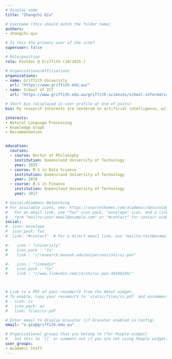 ```yaml
---
# Display name
title: "Zhangchi Qiu"

# Username (this should match the folder name)
authors:
- zhangchi-qiu

# Is this the primary user of the site?
superuser: false

# Role/position
role: Postdoc @ Griffith (10/2025-)

# Organizations/Affiliations
organizations:
- name: Griffith University
  url: "https://www.griffith.edu.au/"
- name: School of ICT
  url: "https://www.griffith.edu.au/griffith-sciences/school-information-communication-technology"

# Short bio (displayed in user profile at end of posts)
bio: My research interests are centered on artificial intelligence, with a strong focus on natural language processing, and recommendation systems.

interests:
- Natural Language Processing
- Knowledge Graph
- Recommendation


education:
  courses:
  - course: Doctor of Philosophy
    institution: Queensland University of Technology
    year: 2025    
  - course: M.S in Data Science
    institution: Queensland University of Technology
    year: 2019
  - course: B.S in Finance
    institution: Queensland University of Technology
    year: 2017

# Social/Academic Networking
# For available icons, see: https://sourcethemes.com/academic/docs/widgets/#icons
#   For an email link, use "fas" icon pack, "envelope" icon, and a link in the
#   form "mailto:your-email@example.com" or "#contact" for contact widget.
social:
#- icon: envelope
#  icon_pack: fas
#  link: "#contact"  # For a direct email link, use "mailto:test@example.org".

#-   icon : "university"
#    icon_pack : "fa"
#    link : "//research.monash.edu/en/persons/shirui-pan"

#-   icon : "linkedin"
#    icon_pack : "fa"
#    link : "//www.linkedin.com/in/shirui-pan-38348245/"



# Link to a PDF of your resume/CV from the About widget.
# To enable, copy your resume/CV to `static/files/cv.pdf` and uncomment the lines below.  
# - icon: cv
#   icon_pack: ai
#   link: files/cv.pdf

# Enter email to display Gravatar (if Gravatar enabled in Config)
email: "o.qiu@griffith.edu.au"

# Organizational groups that you belong to (for People widget)
#   Set this to `[]` or comment out if you are not using People widget.  
user_groups:
- Academic Staff
---
```

